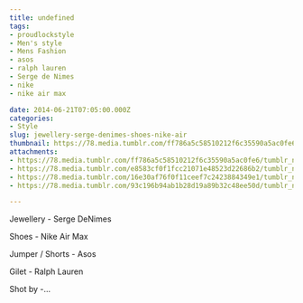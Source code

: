 ```yaml
---
title: undefined
tags:
- proudlockstyle
- Men's style
- Mens Fashion
- asos
- ralph lauren
- Serge de Nimes
- nike
- nike air max

date: 2014-06-21T07:05:00.000Z
categories:
- Style
slug: jewellery-serge-denimes-shoes-nike-air
thumbnail: https://78.media.tumblr.com/ff786a5c58510212f6c35590a5ac0fe6/tumblr_n7iboj903I1rhrm24o1_540.jpg
attachments:
- https://78.media.tumblr.com/ff786a5c58510212f6c35590a5ac0fe6/tumblr_n7iboj903I1rhrm24o1_1280.jpg
- https://78.media.tumblr.com/e8583cf0f1fcc21071e48523d22686b2/tumblr_n7iboj903I1rhrm24o2_1280.jpg
- https://78.media.tumblr.com/16e30af76f0f11ceef7c2423884349e1/tumblr_n7iboj903I1rhrm24o4_1280.jpg
- https://78.media.tumblr.com/93c196b94ab1b28d19a89b32c48ee50d/tumblr_n7iboj903I1rhrm24o3_1280.jpg

---
```


Jewellery - Serge DeNimes  

  Shoes - Nike Air Max 

  Jumper / Shorts - Asos 

  Gilet - Ralph Lauren 

  Shot by -...

